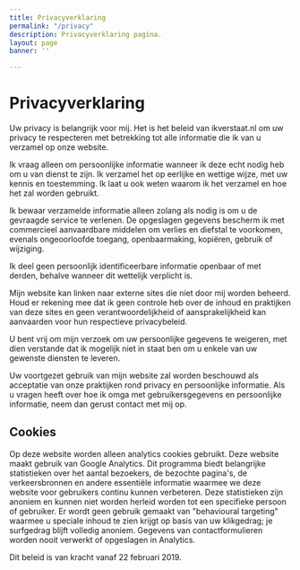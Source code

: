 ```yaml
---
title: Privacyverklaring
permalink: "/privacy"
description: Privacyverklaring pagina.
layout: page
banner: ''

---
```

# Privacyverklaring

Uw privacy is belangrijk voor mij. Het is het beleid van ikverstaat.nl om uw privacy te respecteren met betrekking tot alle informatie die ik van u verzamel op onze website.

Ik vraag alleen om persoonlijke informatie wanneer ik deze echt nodig heb om u van dienst te zijn. Ik verzamel het op eerlijke en wettige wijze, met uw kennis en toestemming. Ik laat u ook weten waarom ik het verzamel en hoe het zal worden gebruikt.

Ik bewaar verzamelde informatie alleen zolang als nodig is om u de gevraagde service te verlenen. De opgeslagen gegevens bescherm ik met commercieel aanvaardbare middelen om verlies en diefstal te voorkomen, evenals ongeoorloofde toegang, openbaarmaking, kopiëren, gebruik of wijziging.

Ik deel geen persoonlijk identificeerbare informatie openbaar of met derden, behalve wanneer dit wettelijk verplicht is.

Mijn website kan linken naar externe sites die niet door mij worden beheerd. Houd er rekening mee dat ik geen controle heb over de inhoud en praktijken van deze sites en geen verantwoordelijkheid of aansprakelijkheid kan aanvaarden voor hun respectieve privacybeleid.

U bent vrij om mijn verzoek om uw persoonlijke gegevens te weigeren, met dien verstande dat ik mogelijk niet in staat ben om u enkele van uw gewenste diensten te leveren.

Uw voortgezet gebruik van mijn website zal worden beschouwd als acceptatie van onze praktijken rond privacy en persoonlijke informatie. Als u vragen heeft over hoe ik omga met gebruikersgegevens en persoonlijke informatie, neem dan gerust contact met mij op.

## Cookies

Op deze website worden alleen analytics cookies gebruikt. Deze website maakt gebruik van Google Analytics. Dit programma biedt belangrijke statistieken over het aantal bezoekers, de bezochte pagina's, de verkeersbronnen en andere essentiële informatie waarmee we deze website voor gebruikers continu kunnen verbeteren. Deze statistieken zijn anoniem en kunnen niet worden herleid worden tot een specifieke persoon of gebruiker. Er wordt geen gebruik gemaakt van "behavioural targeting" waarmee u speciale inhoud te zien krijgt op basis van uw klikgedrag; je surfgedrag blijft volledig anoniem. Gegevens van contactformulieren worden nooit verwerkt of opgeslagen in Analytics.

Dit beleid is van kracht vanaf 22 februari 2019.
